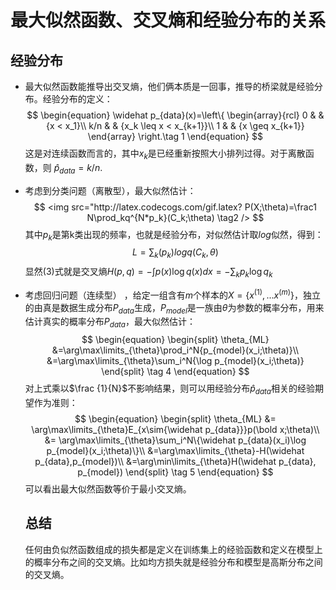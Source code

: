# 最大似然函数、交叉熵和经验分布的关系

## 经验分布

* 最大似然函数能推导出交叉熵，他们俩本质是一回事，推导的桥梁就是经验分布。经验分布的定义：
  $$
  \begin{equation}
  \widehat p_{data}(x)=\left\{
  \begin{array}{rcl}
  0 & & {x < x_1}\\
  k/n & & {x_k \leq x < x_{k+1}}\\
  1 & & {x \geq x_{k+1}}
  \end{array} \right.\tag 1
  \end{equation}
  $$
  这是对连续函数而言的，其中$x_k​$是已经重新按照大小排列过得。对于离散函数，则 $\widehat p_{data}=k/n​$ .

- 考虑到分类问题（离散型），最大似然估计：
  $$
  <img src="http://latex.codecogs.com/gif.latex? P(X;\theta)=\frac1 N\prod_kq^{N*p_k}(C_k;\theta) \tag2 />
  $$
  其中$p_k​$是第k类出现的频率，也就是经验分布，对似然估计取$log​$似然，得到：
  $$
  L=\sum_k(p_k)logq(C_k,\theta) \tag {3}
  $$
  显然$(3)​$式就是交叉熵$H(p,q) = -\int{p(x)}\log{q(x)} dx=-\sum_k{p_k}{\log q_k}​$

* 考虑回归问题（连续型） ，给定一组含有$m​$个样本的$X=\{x^{(1)},...x^{(m)}\}​$，独立的由真是数据生成分布$P_{data}​$生成，$P_{model}​$是一族由$\theta​$为参数的概率分布，用来估计真实的概率分布$P_{data}​$，最大似然估计：
  $$
  \begin{equation}
  \begin{split}
  \theta_{ML}
  &=\arg\max\limits_{\theta}\prod_i^N{p_{model}(x_i;\theta)}\\
  &=\arg\max\limits_{\theta}\sum_i^N{\log p_{model}(x_i;\theta)}
  \end{split} \tag 4
  \end{equation}
  $$
  对上式乘以$\frac {1}{N}​$不影响结果，则可以用经验分布$\widehat p_{data}​$相关的经验期望作为准则：
  $$
  \begin{equation}
  \begin{split}
  \theta_{ML} 
  &= \arg\max\limits_{\theta}E_{x\sim{\widehat p_{data}}}p(\bold x;\theta)\\
  &= \arg\max\limits_{\theta}\sum_i^N\{\widehat p_{data}(x_i)\log p_{model}(x_i;\theta)\}\\
  &=\arg\max\limits_{\theta}-H(\widehat p_{data},p_{model})\\
  &=\arg\min\limits_{\theta}H(\widehat p_{data}, p_{model})
  \end{split} \tag 5
  \end{equation}
  $$
  可以看出最大似然函数等价于最小交叉熵。

  ## 总结

  任何由负似然函数组成的损失都是定义在训练集上的经验函数和定义在模型上的概率分布之间的交叉熵。比如均方损失就是经验分布和模型是高斯分布之间的交叉熵。

  
